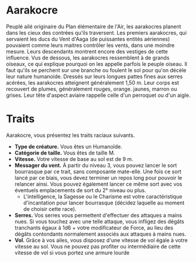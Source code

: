 # Aarakocre

Peuplé ailé originaire du Plan élémentaire de l'Air, les aarakocres planent dans les cieux des contrées qu'ils traversent. Les premiers aarakocres, qui servaient les ducs du Vent d'Aaga (de puissantes entités aériennes) pouvaient comme leurs maitres contrôler les vents, dans une moindre mesure. Leurs descendants montrent encore des vestiges de cette influence.
Vus de dessous, les aarakocres ressemblent à de grands oiseaux, ce qui explique pourquoi on les appelle parfois le peuple oiseau. Il faut qu'ils se perchent sur une branche ou foulent le sol pour qu'on décèle leur nature humanoide.
Dressés sur leurs longues pattes fines aux serres acérées, les aarakocres atteignent généralement 1,50 m. Leur corps est recouvert de plumes, généralement rouges, orange. jaunes, marron ou grises. Leur tête d'aspect aviaire rappelle celle d'un perroquet ou d'un aigle.

# Traits

Aarakocre, vous présentez les traits raciaux suivants.

- **Type de créature.** Vous êtes un Humanoïde.
- **Catégorie de taille.** Vous êtes de taille M.
- **Vitesse.** Votre vitesse de base au sol est de 9 m.
- **Messager du vent.** À partir du niveau 3, vous pouvez lancer le sort bourrasque par ce trait, sans composante mate-elle. Une fois ce sort lancé par ce biais, vous devez terminer un repos long pour pouvoir le relancer ainsi. Vous pouvez également lancer ce même sort avec vos éventuels emplacements de sort du 2° niveau ou plus.
    - L'intelligence, la Sagesse ou le Charisme est votre caractéristique d'incantation pour lancer bourrasque (décidez laquelle au moment de choisir cette race).
- **Serres.** Vos serres vous permettent d'effectuer des attaques a mains nues. Si vous touchez avec une telle attaque, vous infligez des dégâts tranchants égaux à 1d6 + votre modificateur de Force, au lieu des dégâts contondants normalement associés aux attaques à mains nues.
- **Vol.** Grâce à vos ailes, vous disposez d'une vitesse de vol égale à votre vitesse au sol. Vous ne pouvez pas profiter ou intermédiaire de cette vitesse de vol si vous portez une armure lourde
